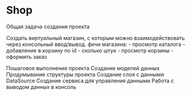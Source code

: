 # Shop
Общая задача создания проекта

Создать виртуальный магазин, с которым можно взаимодействовать через консольный ввод/вывод.
фичи магазина: - просмотр каталога - добавление в корзину по id - сколько штук - просмотр корзины - оформить заказ

Пошаговое выполнение проекта
Создание моделей данных
Продумывание структуры проекта
Создание слоя с данными DataSource
Создание сервиса для управления данными
Работа с выводом данных в консоль
